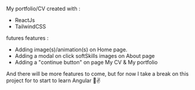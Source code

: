 My portfolio/CV created with :

- ReactJs
- TailwindCSS

futures features :

- Adding image(s)/animation(s) on Home page.
- Adding a modal on click softSkills images on About page
- Adding a "continue button" on page My CV & My portfolio

And there will be more features to come, but for now I take a break on this project for to start to learn Angular 🙂✌
